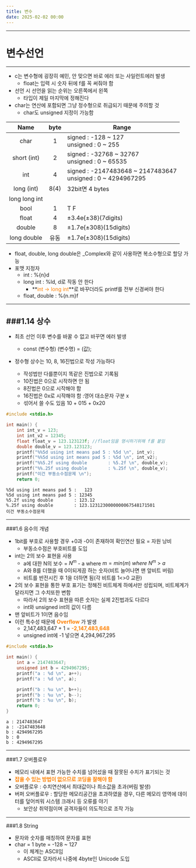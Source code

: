 ```yaml
---
title: 변수
date: 2025-02-02 00:00
---
```

---
# 변수선언
---
* c는 변수형에 굉장히 예민, 안 맞으면 바로 에러 또는 사일런트에러 발생
  * float는 입력 시 숫자 뒤에 f를 꼭 써줘야 함
* 선언 시 선언을 읽는 순위는 오른쪽에서 왼쪽
  * 타입이 제일 마지막에 정해진다
* char는 연산에 포함되면 그냥 정수형으로 취급되기 때문에 주의할 것
  * char도 unsigned 지정이 가능함

|Name       |byte  |Range             |
|:---------:|:----:|------------------|
|char       |1     |signed : -128 \~ 127 <br> unsigned : 0 \~ 255|
|short (int)|2     |signed : -32768 \~ 32767 <br> unsigned : 0 \~ 65535|
|int        |4     |signed : -2147483648 \~ 2147483647 <br> unsigned : 0 \~ 4294967295|
|long (int) |8(4)  |32bit면 4 bytes|
|long long int||
|bool       |1     | T F |
|float      |4     |±3.4e{±38}(7digits)|
|double     |8     | ±1.7e{±308}(15digits)|
|long double|유동  | ±1.7e{±308}(15digits)|

* float, double, long double은 _Complex와 같이 사용하면 복소수형으로 할당 가능
* 포맷 지정자
  * int  : %{n}d
  * long int : %ld, d로 작동 안 한다
    * **<font color ='ff8000'>int -> long int</font>**로 바꾸더라도 printf를 전부 신경써야 한다
  * float, double : %{n.m}f


---
###1.14 상수
---
* 최초 선언 이후 변수를 바꿀 수 없고 바꾸면 에러 발생
  * const (변수형) (변수명) = (값);

* 정수형 상수는 10, 8, 16진법으로 작성 가능하다
  * 작성법만 다를뿐이지 똑같은 진법으로 기록됨
  * 10진법은 0으로 시작하면 안 됨
  * 8진법은 0으로 시작해야 함
  * 16진법은 0x로 시작해야 함 :영어 대소문자 구분 x
  * 섞어서 쓸 수도 있음 10 + 015 + 0x20

```c
#include <stdio.h>

int main() {
    int int_v = 123;
    int int_v2 = 12345;
    float float_v = 123.123123f; //float임을 명시하기위해 f를 붙임
    double double_v = 123.123123;
    printf("%%5d using int means pad 5 : %5d \n", int_v);
    printf("%%5d using int means pad 5 : %5d \n", int_v2);
    printf("%%5.2f using double        : %5.2f \n", double_v);
    printf("%%.25f using double        : %.25f \n", double_v);
    printf("이건 부동소수점문제 \n");
    return 0;
```
```text
%5d using int means pad 5 :   123 
%5d using int means pad 5 : 12345 
%5.2f using double        : 123.12 
%.25f using double        : 123.1231230000000067548171501 
이건 부동소수점문제 
```

---
###1.6 음수의 개념
* 1bit를 부호로 사용할 경우 +0과 -0이 존재하여 확인연산 필요 = 자원 낭비
  * 부동소수점은 부호비트를 도입
* int는 2의 보수 표현을 사용
  * a에 대한 N의 보수 = $N^{m}$ - a where $m = min(m) \ where \ N^{m} \ > \ a$
  * A와 B를 더했을 때 0이되게끔 하는 숫자(비트 늘어나면 맨 앞비트 버림)
  * 비트를 반전시킨 후 1을 더하면 됨(각 비트를 1<>0 교환)
* 2의 보수 표현을 통한 부호 표기는 정해진 비트체계 하에서만 성립되며, 비트체계가 달라지면 그 수치또한 변함
  * 따라서 2의 보수 표현을 따른 숫자는 실제 2진법과도 다르다
  * int와 unsigned int의 값이 다름
* 맨 앞비트가 1이면 음수임
* 이런 특수성 때문에 <font color='ff8000'> **Overflow** </font>가 발생
  * 2,147,483,647 + 1 = <font color = 'ff8000'>**-2,147,483,648**</font>
  * unsigned int에 -1 넣으면 4,294,967,295

```c
#include <stdio.h>

int main() {
    int a = 2147483647;
    unsigned int b = 4294967295;
    printf("a : %d \n", a++);
    printf("a : %d \n", a);

    printf("b : %u \n", b++);
    printf("b : %u \n", b--);
    printf("b : %u \n", b);
    return 0;
}
```

```text
a : 2147483647 
a : -2147483648 
b : 4294967295 
b : 0 
b : 4294967295 
```

---
###1.7 오버플로우
* 메모리 내에서 표현 가능한 수치를 넘어섰을 때 잘못된 수치가 표기되는 것
* <font color = 'ff8000'>**잡을 수 있는 방법이 없으므로 코딩을 잘해야 함**</font>
* 오버플로우 : 수치연산에서 최대값이나 최소값을 초과(버림 발생)
* 버퍼 오버플로우 : 할당한 메모리공간을 초과하였을 경우, 다른 메모리 영역에 데이터를 덮어씌워 시스템 크래시 등 오류를 야기
  * 보안상 취약점이며 공격자들이 의도적으로 조작 가능

---
###1.8 String
* 문자와 숫자를 매칭하여 문자를 표현
* char = 1 byte = -128 ~ 127
  * 이 체계는 ASCII임
  * ASCII로 모자라서 나중에 4byte인 Unicode 도입